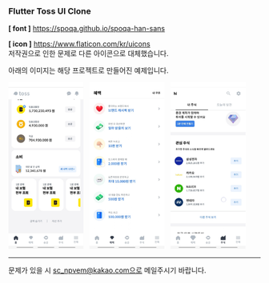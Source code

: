### Flutter Toss UI Clone

**[ font ]** https://spoqa.github.io/spoqa-han-sans
  
**[ icon ]** https://www.flaticon.com/kr/uicons  
저작권으로 인한 문제로 다른 아이콘으로 대체했습니다.
  
  
아래의 이미지는 해당 프로젝트로 만들어진 예제입니다.
<p>
<img src="https://github.com/MythologyJH/Flutter_Toss_Clone/blob/main/resource/example_1.png" width="150"> &nbsp
<img src="https://github.com/MythologyJH/Flutter_Toss_Clone/blob/main/resource/example_2.png" width="150"> &nbsp
<img src="https://github.com/MythologyJH/Flutter_Toss_Clone/blob/main/resource/example_3.png" width="150"> &nbsp
</p>


---
문제가 있을 시 sc_npvem@kakao.com으로 메일주시기 바랍니다.
